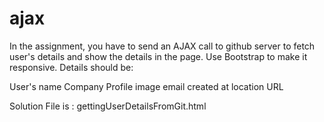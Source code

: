 # ajax
In the assignment, you have to send an AJAX call to github server to fetch user's
details and show the details in the page. Use Bootstrap to make it responsive.
Details should be:

User's name
Company
Profile image
email
created at
location
URL

Solution File is : gettingUserDetailsFromGit.html
